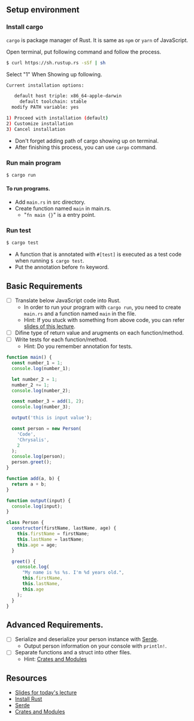 ## Setup environment

### Install cargo

`cargo` is package manager of Rust. It is same as `npm` or `yarn` of JavaScript.


Open terminal, put following command and follow the process.

```bash
$ curl https://sh.rustup.rs -sSf | sh
```

Select "1" When Showing up following.

```bash
Current installation options:

   default host triple: x86_64-apple-darwin
     default toolchain: stable
  modify PATH variable: yes

1) Proceed with installation (default)
2) Customize installation
3) Cancel installation
```

- Don't forget adding path of cargo showing up on terminal.
- After finishing this process, you can use `cargo` command.



### Run main program

```bash
$ cargo run
```

#### To run programs.

- Add `main.rs` in src directory.
- Create function named `main` in main.rs.
  - "`fn main {}`" is a entry point.

### Run test

```bash
$ cargo test
```

- A function that is annotated with `#[test]` is executed as a test code when running `$ cargo test`.
- Put the annotation before `fn` keyword.


## Basic Requirements


- [ ] Translate below JavaScript code into Rust.
  - In order to run your program with `cargo run`, you need to create `main.rs` and a function named `main` in the file.
  - Hint: If you stuck with something from above code, you can refer [slides of this lecture](https://docs.google.com/presentation/d/1aG7Uq4D9LPW7FKsi6ImRQ2_SabCbOJcDhABhkb9-vao/edit?usp=sharing).
- [ ] Difine type of return value and arugments on each function/method.
- [ ] Write tests for each function/method.
  - Hint: Do you remember annotation for tests.

```javascript
function main() {
  const number_1 = 1;
  console.log(number_1);

  let number_2 = 1;
  number_2 += 1;
  console.log(number_2);

  const number_3 = add(1, 2);
  console.log(number_3);

  output('this is input value');

  const person = new Person(
    'Code',
    'Chrysalis',
    2
  );
  console.log(person);
  person.greet();
}

function add(a, b) {
  return a + b;
}

function output(input) {
  console.log(input);
}

class Person {
  constructor(firstName, lastName, age) {
    this.firstName = firstName;
    this.lastName = lastName;
    this.age = age;
  }

  greet() {
    console.log(
      "My name is %s %s. I'm %d years old.",
      this.firstName,
      this.lastName,
      this.age
    );
  }
}
```

## Advanced Requirements.

- [ ] Serialize and deserialize your person instance with [Serde](https://github.com/serde-rs/serde).
  - Output person information on your console with `println!`.
- [ ] Separate functions and a struct into other files.
  - Hint: [Crates and Modules](https://doc.rust-lang.org/book/first-edition/crates-and-modules.html)


## Resources

- [Slides for today's lecture](https://docs.google.com/presentation/d/1aG7Uq4D9LPW7FKsi6ImRQ2_SabCbOJcDhABhkb9-vao/edit?usp=sharing)
- [Install Rust](https://www.rust-lang.org/en-US/install.html)
- [Serde](https://github.com/serde-rs/serde)
- [Crates and Modules](https://doc.rust-lang.org/book/first-edition/crates-and-modules.html)